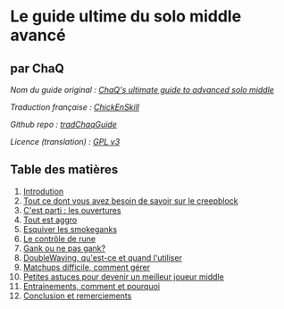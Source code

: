 # Le guide ultime du solo middle avancé #
## par ChaQ ##

_Nom du guide original : [ChaQ's ultimate guide to advanced solo middle](http://www.chaqdota.wordpress.com/2013/09/05/chaqs-ultimate-guide-to-advanced-solo-middle)_

_Traduction française : [ChickEnSkill](http://www.twitter.com/ChikenSkill)_

_Github repo : [tradChaqGuide](https://github.com/ChickenCoding/tradChaqGuide)_

_Licence (translation) :  [GPL v3](https://raw.github.com/ChickenCoding/tradChaqGuide/master/LICENSE)_



## Table des matières ##

  1. [Introdution](#c1)
  2. [Tout ce dont vous avez besoin de savoir sur le creepblock](#c2)
  3. [C'est parti : les ouvertures](#c3)
  4. [Tout est aggro](#c4)
  5. [Esquiver les smokeganks](#c5)
  6. [Le contrôle de rune](#c6)
  7. [Gank ou ne pas gank?](#c7)
  8. [DoubleWaving, qu'est-ce et quand l'utiliser](#c8)
  9. [Matchups difficile, comment gérer](#c9)
  10. [Petites astuces pour devenir un meilleur joueur middle](#c10)
  11. [Entrainements, comment et pourquoi](#c11)
  12. [Conclusion et remerciements](#c12)


